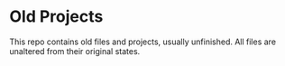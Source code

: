 # Old Projects

This repo contains old files and projects, usually unfinished. All files are unaltered from their original states.
